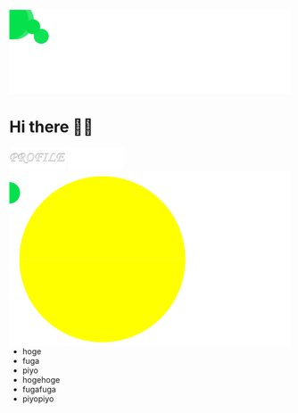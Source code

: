 <p align="center">
  <img src="./images/header.svg">
</p>

# Hi there 👋🏽
<img src="./images/profile_light.svg#gh-light-mode-only" width="20%">
<img src="./images/profile_dark.svg#gh-dark-mode-only" width="20%">
<img align="right"src="./images/pacman.svg">

- hoge
- fuga
- piyo
- hogehoge
- fugafuga
- piyopiyo
